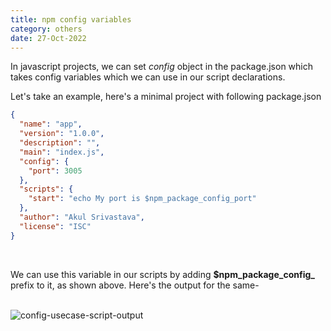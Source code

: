 ```yaml
---
title: npm config variables
category: others
date: 27-Oct-2022
---
```


In javascript projects, we can set _config_ object in the package.json which takes config variables which we can use in our script declarations.

Let's take an example, here's a minimal project with following package.json

```json
{
  "name": "app",
  "version": "1.0.0",
  "description": "",
  "main": "index.js",
  "config": {
    "port": 3005
  },
  "scripts": {
    "start": "echo My port is $npm_package_config_port"
  },
  "author": "Akul Srivastava",
  "license": "ISC"
}
```

<br />

We can use this variable in our scripts by adding <strong>$npm_package_config\_</strong> prefix to it, as shown above. Here's the output for the same-

<br />

<img src='https://user-images.githubusercontent.com/43666833/198331183-1f839427-29de-4ad1-9469-ba3c6563ad9a.png' alt='config-usecase-script-output'>
